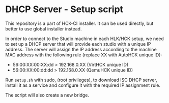 # DHCP Server - Setup script

This repository is a part of HCK-CI installer. It can be used directly, but better to use global installer instead.

In order to connect to the Studio machine in each HLK/HCK setup, we need to set up a DHCP server that will provide each studio with a unique IP address. The server will assign the IP address according to the machine MAC address with the following rule (replace XX with AutoHCK unique ID):

- 56:00:XX:00:XX:dd > 192.168.0.XX (VirtHCK unique ID)
- 56:00:XX:00:dd:dd > 192.168.0.XX (QemuHCK unique ID)

Run `setup.sh` with sudo, (root privileges), to download ISC DHCP server, install it as a service and configure it with the required IP assignment rule.

The script will also create a new bridge.
